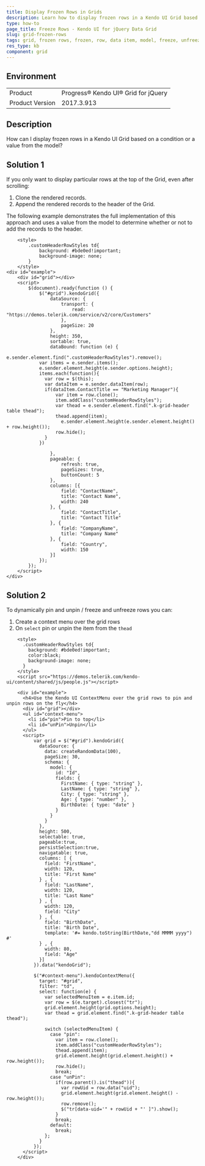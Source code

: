 ```yaml
---
title: Display Frozen Rows in Grids
description: Learn how to display frozen rows in a Kendo UI Grid based on a value from the model.
type: how-to
page_title: Freeze Rows - Kendo UI for jQuery Data Grid
slug: grid-frozen-rows
tags: grid, frozen rows, frozen, row, data item, model, freeze, unfreeze, pin, unpin, dynamically
res_type: kb
component: grid
---
```


## Environment

<table>
 <tr>
  <td>Product</td>
  <td>Progress® Kendo UI® Grid for jQuery</td> 
 </tr>
 <tr>
  <td>Product Version</td>
  <td>2017.3.913</td>
 </tr>
</table>

## Description

How can I display frozen rows in a Kendo UI Grid based on a condition or a value from the model?

## Solution 1

If you only want to display particular rows at the top of the Grid, even after scrolling:

1. Clone the rendered records.
1. Append the rendered records to the header of the Grid.

The following example demonstrates the full implementation of this approach and uses a value from the model to determine whether or not to add the records to the header.

```dojo
	<style>
		.customHeaderRowStyles td{
			background: #bde0ed!important;
			background-image: none;
		}
	</style>
<div id="example">
    <div id="grid"></div>
    <script>
    	$(document).ready(function () {
    		$("#grid").kendoGrid({
    			dataSource: {
    				transport: {
    					read: "https://demos.telerik.com/service/v2/core/Customers"
    				},
    				pageSize: 20
    			},
    			height: 350,
    			sortable: true,
    			dataBound: function (e) {
    				e.sender.element.find(".customHeaderRowStyles").remove();
            var items = e.sender.items();
            e.sender.element.height(e.sender.options.height);   
            items.each(function(){
              var row = $(this);
              var dataItem = e.sender.dataItem(row);
              if(dataItem.ContactTitle == "Marketing Manager"){
                  var item = row.clone();                
                  item.addClass("customHeaderRowStyles");
                  var thead = e.sender.element.find(".k-grid-header table thead");
                  thead.append(item);
                	e.sender.element.height(e.sender.element.height() + row.height());                
                  row.hide();
              }
            })

    			},
    			pageable: {
    				refresh: true,
    				pageSizes: true,
    				buttonCount: 5
    			},
    			columns: [{    				
    				field: "ContactName",
    				title: "Contact Name",
    				width: 240
    			}, {
    				field: "ContactTitle",
    				title: "Contact Title"
    			}, {
    				field: "CompanyName",
    				title: "Company Name"
    			}, {
    				field: "Country",
    				width: 150
    			}]
    		});
    	});
    </script>
</div>
```

## Solution 2

To dynamically pin and unpin / freeze and unfreeze rows you can:

1. Create a context menu over the grid rows
1. On `select` pin or unpin the item from the `thead` 

```dojo
	<style>
      .customHeaderRowStyles td{
        background: #bde0ed!important;
        color:black;
        background-image: none;
      }
    </style>
    <script src="https://demos.telerik.com/kendo-ui/content/shared/js/people.js"></script>

    <div id="example">
      <h4>Use the Kendo UI ContextMenu over the grid rows to pin and unpin rows on the fly</h4>
      <div id="grid"></div>
      <ul id="context-menu">
        <li id="pin">Pin to top</li>
        <li id="unPin">Unpin</li>
      </ul>
      <script>
          var grid = $("#grid").kendoGrid({
            dataSource: {
              data: createRandomData(100),
              pageSize: 30,
              schema: {
                model: {
                  id: "Id",
                  fields: {
                    FirstName: { type: "string" },
                    LastName: { type: "string" },
                    City: { type: "string" },
                    Age: { type: "number" },
                    BirthDate: { type: "date" }
                  }
                }
              }
            },
            height: 500,
            selectable: true,
            pageable:true,
            persistSelection:true,
            navigatable: true,
            columns: [ {
              field: "FirstName",
              width: 120,
              title: "First Name"
            } , {
              field: "LastName",
              width: 120,
              title: "Last Name"
            } , {
              width: 120,
              field: "City"
            } , {
              field: "BirthDate",
              title: "Birth Date",
              template: '#= kendo.toString(BirthDate,"dd MMMM yyyy") #'
            } , {
              width: 80,
              field: "Age"
            }]
          }).data("kendoGrid");

          $("#context-menu").kendoContextMenu({
            target: "#grid",
            filter: "td",
            select: function(e) {
              var selectedMenuItem = e.item.id;
              var row = $(e.target).closest("tr");
              grid.element.height(grid.options.height);  
              var thead = grid.element.find(".k-grid-header table thead");

              switch (selectedMenuItem) {
                case "pin":
                  var item = row.clone();                
                  item.addClass("customHeaderRowStyles");
                  thead.append(item);
                  grid.element.height(grid.element.height() + row.height());                
                  row.hide();
                  break;
                case "unPin":
                  if(row.parent().is("thead")){
                    var rowUid = row.data("uid");
                    grid.element.height(grid.element.height() - row.height()); 
                    row.remove();
                    $("tr[data-uid='" + rowUid + "' ]").show();
                  }
                  break;                
                default:
                  break;
              };
            }
          });
      </script>      
    </div>
```